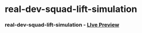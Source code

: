 # real-dev-squad-lift-simulation

### real-dev-squad-lift-simulation - [LIve Preview](https://shivmohan-pal.github.io/real-dev-squad-lift-simulation/index.html)
